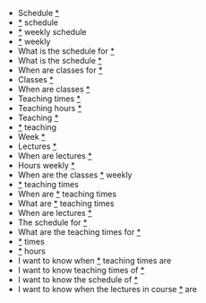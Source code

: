 - Schedule [*](course)
- [*](course) schedule
- [*](course) weekly schedule
- [*](course) weekly
- What is the schedule for [*](course)
- What is the schedule [*](course)
- When are classes for [*](course)
- Classes [*](course)
- When are classes [*](course)
- Teaching times [*](course)
- Teaching hours [*](course)
- Teaching [*](course)
- [*](course) teaching
- Week [*](course)
- Lectures [*](course)
- When are lectures [*](course)
- Hours weekly [*](course)
- When are the classes [*](course) weekly
- [*](course) teaching times
- When are [*](course) teaching times
- What are [*](course) teaching times
- When are lectures [*](course)
- The schedule for [*](course)
- What are the teaching times for [*](course)
- [*](course) times
- [*](course) hours
- I want to know when [*](course) teaching times are
- I want to know teaching times of [*](course)
- I want to know the schedule of [*](course)
- I want to know when the lectures in course [*](course) are